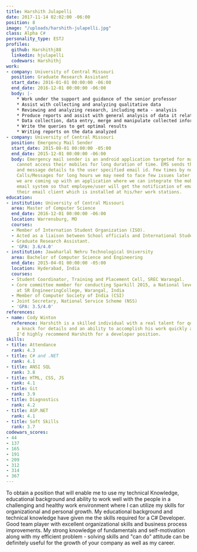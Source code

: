 ```yaml
---
title: Harshith Julapelli
date: 2017-11-14 02:02:00 -06:00
position: 8
image: "/uploads/harshith-julapelli.jpg"
class: Alpha C#
personality_type: ESTJ
profiles:
  github: Harshithj88
  linkedin: hjulapelli
  codewars: Harshithj
work:
- company: University of Central Missouri
  position: Graduate Research Assistant
  start_date: 2016-01-01 00:00:00 -06:00
  end_date: 2016-12-01 00:00:00 -06:00
  body: |-
    * Work under the support and guidance of the senior professor
    * Assist with collecting and analyzing qualitative data
    * Reviewing and analyzing research, including meta - analysis
    * Produce reports and assist with general analysis of data it relates
    * Data collection, data entry, merge and manipulate collected information, database management, create and run queries from various databases
    * Write the queries to get optimal results
    * Writing reports on the data analyzed
- company: University of Central Missouri
  position: Emergency Mail Sender
  start_date: 2015-08-01 00:00:00 -05:00
  end_date: 2015-12-01 00:00:00 -06:00
  body: Emergency mail sender is an android application targeted for many users who
    cannot access their mobiles for long duration of time. EMS sends the missed calls
    and message details to the user specified email id. Few times by not attempting
    Calls/Messages for long hours we may need to face few issues later. To avoid this,
    we are coming up with an application where we can integrate the mobile with SMTP
    email system so that employee/user will get the notification of email or SMS to
    their email client which is installed at his/her work stations.
education:
- institution: University of Central Missouri
  area: Master of Computer Science
  end_date: 2016-12-01 00:00:00 -06:00
  location: Warrensburg, MO
  courses:
  - Member of Internation Student Organization (ISO).
  - Acted as a liaison between School officials and International Students.
  - Graduate Research Assistant.
  - 'GPA: 3.6/4.0'
- institution: Jawaharlal Nehru Technological University
  area: Bachelor of Computer Science and Engineering
  end_date: 2015-04-01 00:00:00 -05:00
  location: Hyderabad, India
  courses:
  - Student Coordinator, Training and Placement Cell, SREC Warangal.
  - Core committee member for conducting Sparkill 2015, a National level Youth Festival
    at SR EngineeringCollege, Warangal, India
  - Member of Computer Society of India (CSI)
  - Joint Secretary, National Service Scheme (NSS)
  - 'GPA: 3.5/4.0'
references:
- name: Cody Winton
  reference: Harshith is a skilled individual with a real talent for quality. He has
    a knack for details and an ability to accomplish his work quickly and effectively.
    I'd highly recommend Harshith for a developer position.
skills:
- title: Attendance
  rank: 4.3
- title: C# and .NET
  rank: 4.1
- title: ANSI SQL
  rank: 3.8
- title: HTML, CSS, JS
  rank: 4.1
- title: Git
  rank: 3.9
- title: Diagnostics
  rank: 4.2
- title: ASP.NET
  rank: 4.1
- title: Soft Skills
  rank: 3.7
codewars_scores:
- 44
- 137
- 165
- 191
- 209
- 312
- 314
- 367
---
```


To obtain a position that will enable me to use my technical Knowledge, educational background and ability to work well with the people in a challenging and healthy work environment where I can utilize my skills for organizational and personal growth. My educational background and technical knowledge have given me the skills required for a C# Developer. Good team player with excellent organizational skills and business process improvements. My strong knowledge of fundamentals and self-motivation along with my efficient problem - solving skills and "can do" attitude can be definitely useful for the growth of your company as well as my career.